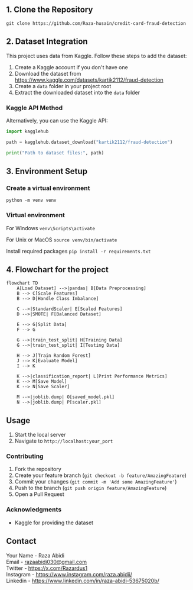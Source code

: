 ## 1. Clone the Repository
``` git clone https://github.com/Raza-husain/credit-card-fraud-detection ```

## 2. Dataset Integration
This project uses data from Kaggle. Follow these steps to add the dataset:

1. Create a Kaggle account if you don't have one
2. Download the dataset from https://www.kaggle.com/datasets/kartik2112/fraud-detection
3. Create a `data` folder in your project root
4. Extract the downloaded dataset into the `data` folder

### Kaggle API Method
Alternatively, you can use the Kaggle API:

``` python
import kagglehub

path = kagglehub.dataset_download("kartik2112/fraud-detection")

print("Path to dataset files:", path)
```

## 3. Environment Setup
### Create a virtual environment
    python -m venv venv

### Virtual environment 
For Windows
``` venv\Scripts\activate ```

For Unix or MacOS
``` source venv/bin/activate ```

Install required packages
``` pip install -r requirements.txt ```


## 4. Flowchart for the project
```mermaid
flowchart TD
    A[Load Dataset] -->|pandas| B[Data Preprocessing]
    B --> C[Scale Features]
    B --> D[Handle Class Imbalance]
    
    C -->|StandardScaler| E[Scaled Features]
    D -->|SMOTE| F[Balanced Dataset]
    
    E --> G[Split Data]
    F --> G
    
    G -->|train_test_split| H[Training Data]
    G -->|train_test_split| I[Testing Data]
    
    H --> J[Train Random Forest]
    J --> K[Evaluate Model]
    I --> K
    
    K -->|classification_report| L[Print Performance Metrics]
    K --> M[Save Model]
    K --> N[Save Scaler]
    
    M -->|joblib.dump| O[saved_model.pkl]
    N -->|joblib.dump| P[scaler.pkl]
```



## Usage
1. Start the local server
2. Navigate to `http://localhost:your_port`


### Contributing
1. Fork the repository
2. Create your feature branch (`git checkout -b feature/AmazingFeature`)
3. Commit your changes (`git commit -m 'Add some AmazingFeature'`)
4. Push to the branch (`git push origin feature/AmazingFeature`)
5. Open a Pull Request


### Acknowledgments
- Kaggle for providing the dataset

## Contact
Your Name - Raza Abidi  <br />
Email - razaabidi030@gmail.com  <br />
Twitter - https://x.com/Razardus1  <br />
Instagram - https://www.instagram.com/raza.abidii/  <br />
Linkedin - https://www.linkedin.com/in/raza-abidi-53675020b/  <br />
